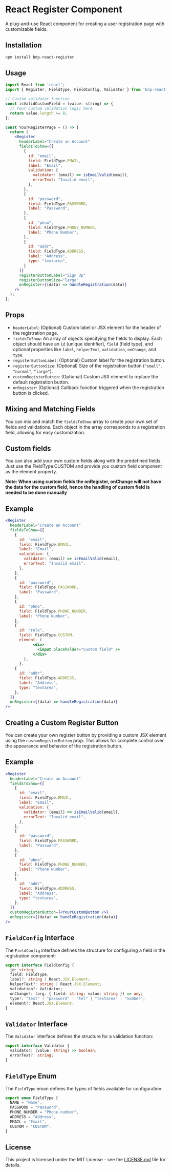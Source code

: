 # React Register Component

A plug-and-use React component for creating a user registration page with customizable fields.

## Installation

```bash
npm install bnp-react-register
```

## Usage

```jsx
import React from 'react';
import { Register, FieldType, FieldConfig, Validator } from 'bnp-react-register';

// Custom validator function
const isValidCustomField = (value: string) => {
  // Your custom validation logic here
  return value.length >= 8;
};

const YourRegisterPage = () => {
  return (
    <Register
      headerLabel="Create an Account"
      fieldsToShow={[
        {
          id: "email",
          field: FieldType.EMAIL,
          label: "Email",
          validation: {
            validator: (email) => isEmailValid(email),
            errorText: "Invalid email",
          },
        },
        {
          id: "password",
          field: FieldType.PASSWORD,
          label: "Password",
        },
        {
          id: "phno",
          field: FieldType.PHONE_NUMBER,
          label: "Phone Number",
        },
        {
          id: "addr",
          field: FieldType.ADDRESS,
          label: "Address",
          type: "textarea",
        }
      ]}
      registerButtonLabel="Sign Up"
      registerButtonSize="large"
      onRegister={(data) => handleRegistration(data)}
    />
  );
};
```

## Props

- `headerLabel`: (Optional) Custom label or JSX element for the header of the registration page.
- `fieldsToShow`: An array of objects specifying the fields to display. Each object should have an `id` (unique identifier), `field` (field type), and optional properties like `label`, `helperText`, `validation`, `onChange`, and `type`.
- `registerButtonLabel`: (Optional) Custom label for the registration button.
- `registerButtonSize`: (Optional) Size of the registration button (`"small"`, `"normal"`, `"large"`).
- `customRegisterButton`: (Optional) Custom JSX element to replace the default registration button.
- `onRegister`: (Optional) Callback function triggered when the registration button is clicked.

## Mixing and Matching Fields

You can mix and match the `fieldsToShow` array to create your own set of fields and validations. Each object in the array corresponds to a registration field, allowing for easy customization.

## Custom fields
You can also add your own custom fields along with the predefined fields. Just use the FieldType.CUSTOM and provide you custom field component as the element property.

**Note: When using custom fields the onRegister, onChange will not have the data for the custom field, hence the handling of custom field is needed to be done manually**

## Example

```jsx
<Register
  headerLabel="Create an Account"
  fieldsToShow={[
    {
      id: "email",
      field: FieldType.EMAIL,
      label: "Email",
      validation: {
        validator: (email) => isEmailValid(email),
        errorText: "Invalid email",
      },
    },
    {
      id: "password",
      field: FieldType.PASSWORD,
      label: "Password",
    },
    {
      id: "phno",
      field: FieldType.PHONE_NUMBER,
      label: "Phone Number",
    },
    {
      id: "role",
      field: FieldType.CUSTOM,
      element: (
            <div>
              <input placeholder="Custom field" />
            </div>
        ),
      },
    {
      id: "addr",
      field: FieldType.ADDRESS,
      label: "Address",
      type: "textarea",
    },
  ]}
  onRegister={(data) => handleRegistration(data)}
/>
```


## Creating a Custom Register Button

You can create your own register button by providing a custom JSX element using the `customRegisterButton` prop. This allows for complete control over the appearance and behavior of the registration button.


## Example

```jsx
<Register
  headerLabel="Create an Account"
  fieldsToShow={[
    {
      id: "email",
      field: FieldType.EMAIL,
      label: "Email",
      validation: {
        validator: (email) => isEmailValid(email),
        errorText: "Invalid email",
      },
    },
    {
      id: "password",
      field: FieldType.PASSWORD,
      label: "Password",
    },
    {
      id: "phno",
      field: FieldType.PHONE_NUMBER,
      label: "Phone Number",
    },
    {
      id: "addr",
      field: FieldType.ADDRESS,
      label: "Address",
      type: "textarea",
    },
  ]}
  customRegisterButton={<YourCustomButton />}
  onRegister={(data) => handleRegistration(data)}
/>
```

## `FieldConfig` Interface

The `FieldConfig` interface defines the structure for configuring a field in the registration component:

```typescript
export interface FieldConfig {
  id: string;
  field: FieldType;
  label?: string | React.JSX.Element;
  helperText?: string | React.JSX.Element;
  validation?: Validator;
  onChange?: (arg: { field: string; value: string }) => any;
  type?: "text" | "password" | "tel" | "textarea" | "number";
  element?: React.JSX.Element;
}
```

## `Validator` Interface

The `Validator` interface defines the structure for a validation function:

```typescript
export interface Validator {
  validator: (value: string) => boolean;
  errorText?: string;
}
```

## `FieldType` Enum

The `FieldType` enum defines the types of fields available for configuration:

```typescript
export enum FieldType {
  NAME = "Name",
  PASSWORD = "Password",
  PHONE_NUMBER = "Phone number",
  ADDRESS = "Address",
  EMAIL = "Email",
  CUSTOM = "CUSTOM",
}
```

## License

This project is licensed under the MIT License - see the [LICENSE.md](LICENSE.md) file for details.
```